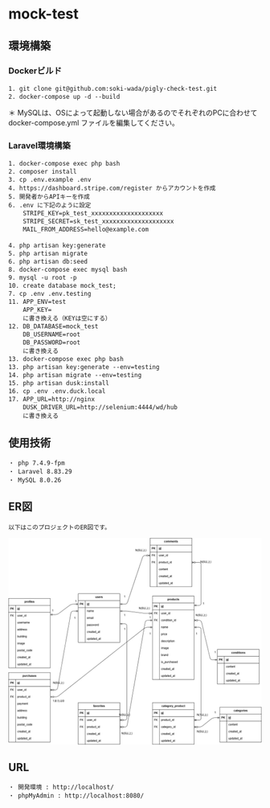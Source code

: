 # mock-test

## 環境構築
### Dockerビルド
    1. git clone git@github.com:soki-wada/pigly-check-test.git
    2. docker-compose up -d --build

  ＊ MySQLは、OSによって起動しない場合があるのでそれぞれのPCに合わせて docker-compose.yml ファイルを編集してください。

### Laravel環境構築
    1. docker-compose exec php bash
    2. composer install
    3. cp .env.example .env
    4. https://dashboard.stripe.com/register からアカウントを作成
    5. 開発者からAPIキーを作成
    6. .env に下記のように設定
        STRIPE_KEY=pk_test_xxxxxxxxxxxxxxxxxxxx
        STRIPE_SECRET=sk_test_xxxxxxxxxxxxxxxxxxxx
        MAIL_FROM_ADDRESS=hello@example.com

    4. php artisan key:generate
    5. php artisan migrate
    6. php artisan db:seed
    8. docker-compose exec mysql bash
    9. mysql -u root -p
    10. create database mock_test;
    7. cp .env .env.testing
    11. APP_ENV=test
        APP_KEY=     
        に書き換える（KEYは空にする）
    12. DB_DATABASE=mock_test
        DB_USERNAME=root
        DB_PASSWORD=root 
        に書き換える
    13. docker-compose exec php bash
    13. php artisan key:generate --env=testing
    14. php artisan migrate --env=testing
    15. php artisan dusk:install
    16. cp .env .env.duck.local
    17. APP_URL=http://nginx
        DUSK_DRIVER_URL=http://selenium:4444/wd/hub
        に書き換える


## 使用技術
    ・ php 7.4.9-fpm
    ・ Laravel 8.83.29
    ・ MySQL 8.0.26

## ER図
    以下はこのプロジェクトのER図です。

![ER図](https://github.com/soki-wada/mock1/blob/main/mock.png)

## URL
    ・ 開発環境 : http://localhost/
    ・ phpMyAdmin : http://localhost:8080/
